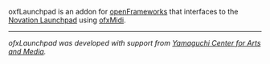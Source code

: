 oxfLaunchpad is an addon for [openFrameworks](http://openframeworks.cc/) that interfaces to the [Novation Launchpad](http://www.novationmusic.com/products/midi_controllers/launchpad) using [ofxMidi](https://github.com/danomatika/ofxMidi).

- - --

*ofxLaunchpad was developed with support from [Yamaguchi Center for Arts and Media](http://ycam.jp/).*